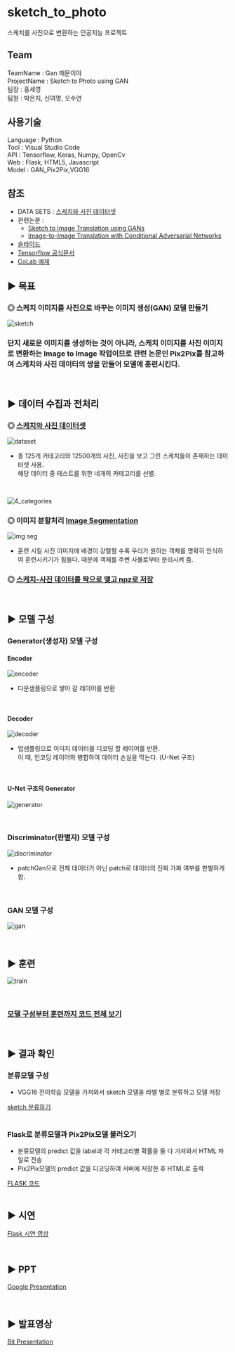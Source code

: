 # sketch_to_photo
스케치를 사진으로 변환하는 인공지능 프로젝트

## Team
TeamName : Gan 때문이야       
ProjectName : Sketch to Photo using GAN     
팀장 : 홍세영     
팀원 : 박은지, 신여명, 오수연     

## 사용기술
Language : Python        
Tool : Visual Studio Code      
API : Tensorflow, Keras, Numpy, OpenCv        
Web : Flask, HTML5, Javascript       
Model : GAN_Pix2Pix,VGG16     

## 참조
 * DATA SETS : [스케치와 사진 데이터셋](http://sketchy.eye.gatech.edu/)       
 * 관련논문 :        
     - [Sketch to Image Translation using GANs](https://lisa.fan/Resources/SketchGAN/sketch-image-translation.pdf)      
     - [Image-to-Image Translation with Conditional Adversarial Networks](https://arxiv.org/pdf/1611.07004.pdf)       
 * [슬라이드](https://lisa.fan/Resources/SketchGAN/sketchganslides.pdf)        
 * [Tensorflow 공식문서](https://www.tensorflow.org/tutorials/generative/pix2pix)
 * [CoLab 예제](https://colab.research.google.com/github/tensorflow/docs/blob/master/site/en/tutorials/generative/pix2pix.ipynb)         


## ▶ 목표   

### ◎ 스케치 이미지를 사진으로 바꾸는 이미지 생성(GAN) 모델 만들기      
![sketch](https://img1.daumcdn.net/thumb/R1280x0/?scode=mtistory2&fname=https%3A%2F%2Fblog.kakaocdn.net%2Fdn%2Fwnaed%2FbtqQIV2opBd%2F2QsiIbR9Dmz4UdnHmTX8bK%2Fimg.jpg)
<br />
### 단지 새로운 이미지를 생성하는 것이 아니라, 스케치 이미지를 사진 이미지로 변환하는 Image to Image 작업이므로 관련 논문인 Pix2Pix를 참고하여 스케치와 사진 데이터의 쌍을 만들어 모델에 훈련시킨다.         
<br />

## ▶ 데이터 수집과 전처리       

### ◎ [스케치와 사진 데이터셋](http://sketchy.eye.gatech.edu/) 
![dataset](https://img1.daumcdn.net/thumb/R1280x0/?scode=mtistory2&fname=https%3A%2F%2Fblog.kakaocdn.net%2Fdn%2FSDqup%2FbtqQKuYDzlo%2F5bGyjnufrfovOPX1NdE1J0%2Fimg.png)        
 * 총 125개 카테고리와 12500개의 사진, 사진을 보고 그린 스케치들이 존재하는 데이터셋 사용.       
해당 데이터 중 테스트를 위한 네개의 카테고리를 선별.       
<br />

![4_categories](https://img1.daumcdn.net/thumb/R1280x0/?scode=mtistory2&fname=https%3A%2F%2Fblog.kakaocdn.net%2Fdn%2FpfbB0%2FbtqQR63p7G6%2FIp6n4ms9pZW3kKKHKpFhk1%2Fimg.jpg)
<br />

### ◎ 이미지 분할처리 [Image Segmentation](https://github.com/maiorem/sketch_to_photo/blob/main/Project/pix2pix/pix2pix_imagesegmentation.py)
![img seg](https://img1.daumcdn.net/thumb/R1280x0/?scode=mtistory2&fname=https%3A%2F%2Fblog.kakaocdn.net%2Fdn%2FcCoR2m%2FbtqQXBu5omK%2FYXix5FhOgiC2O1RebGyme0%2Fimg.jpg)       
 * 훈련 시킬 사진 이미지에 배경이 강렬할 수록 우리가 원하는 객체를 명확히 인식하여 훈련시키기가 힘들다. 때문에 객체를 주변 사물로부터 분리시켜 줌.          



### ◎ [스케치-사진 데이터를 짝으로 맺고 npz로 저장](https://github.com/maiorem/sketch_to_photo/blob/main/Project/pix2pix/pix2pix_0_save_new.py)           
<br />

## ▶ 모델 구성

### Generator(생성자) 모델 구성
#### Encoder
![encoder](https://img1.daumcdn.net/thumb/R1280x0/?scode=mtistory2&fname=https%3A%2F%2Fblog.kakaocdn.net%2Fdn%2Fee08Xh%2FbtqQ0PuuAVF%2FdwJgg2BvSz7ceGmSXkjjlk%2Fimg.png)     
 * 다운샘플링으로 쌓아 갈 레이어를 반환
<br /> 

#### Decoder
![decoder](https://img1.daumcdn.net/thumb/R1280x0/?scode=mtistory2&fname=https%3A%2F%2Fblog.kakaocdn.net%2Fdn%2FvmNJc%2FbtqQ7UnXkRN%2Fi4FcIe9cA9Ke9lkIKkSV71%2Fimg.png)      
 * 업샘플링으로 이미지 데이터를 디코딩 할 레이어를 반환.           
 이 때, 인코딩 레이어와 병합하여 데이터 손실을 막는다. (U-Net 구조)
<br />

#### U-Net 구조의 Generator
![generator](https://img1.daumcdn.net/thumb/R1280x0/?scode=mtistory2&fname=https%3A%2F%2Fblog.kakaocdn.net%2Fdn%2FE9qHS%2FbtqQ0QmyDFp%2FekfexEFnG7wxtmEZVDXRk1%2Fimg.png)      

<br />

### Discriminator(판별자) 모델 구성

![discriminator](https://img1.daumcdn.net/thumb/R1280x0/?scode=mtistory2&fname=https%3A%2F%2Fblog.kakaocdn.net%2Fdn%2FHhPXb%2FbtqQ1MRRAbH%2FQUD52A1kdVFBHSGykk7PQk%2Fimg.png)    
 * patchGan으로 전체 데이터가 아닌 patch로 데이터의 진짜 가짜 여부를 판별하게 함.
<br />

### GAN 모델 구성

![gan](https://img1.daumcdn.net/thumb/R1280x0/?scode=mtistory2&fname=https%3A%2F%2Fblog.kakaocdn.net%2Fdn%2Fd2Vu1O%2FbtqQXBQ1RWs%2FZ3rkruKjF3Klc3qo25kvy0%2Fimg.png)      

<br />

## ▶ 훈련
![train](https://img1.daumcdn.net/thumb/R1280x0/?scode=mtistory2&fname=https%3A%2F%2Fblog.kakaocdn.net%2Fdn%2FEFbmD%2FbtqQZxU5NDp%2FBG3KAANtBV0Aku51vIXfek%2Fimg.png)      

<br />

### [모델 구성부터 훈련까지 코드 전체 보기](https://github.com/maiorem/sketch_to_photo/blob/main/Project/pix2pix/pix2pix_00_main.py)
<br />

## ▶ 결과 확인

### 분류모델 구성
 * VGG16 전이학습 모델을 가져와서 sketch 모델을 라벨 별로 분류하고 모델 저장
 
[sketch 분류하기](https://github.com/maiorem/sketch_to_photo/blob/main/Project/pix2pix/vgg16.py)        
<br />

### Flask로 분류모델과 Pix2Pix모델 불러오기
 * 분류모델의 predict 값을 label과 각 카테고리별 확률을 둘 다 가져와서 HTML 파일로 전송
 * Pix2Pix모델의 predict 값을 디코딩하여 서버에 저장한 후 HTML로 출력

[FLASK 코드](https://github.com/maiorem/sketch_to_photo/blob/main/Project/flask_project/test_flask.py)           
<br />
 
## ▶ 시연
[Flask 시연 영상](https://youtu.be/9ftY67cGDOA)        

<br />

## ▶ PPT
[Google Presentation](https://drive.google.com/file/d/1tk8vf_pHthygBoWDpEdXRcnBdmPGgAGO/view?usp=sharing)

<br />

## ▶ 발표영상
[Bit Presentation](https://youtu.be/XyOLFU5W8zQ)
